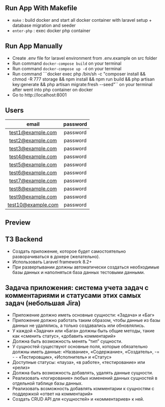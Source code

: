 ## Run App With Makefile

- `make` : build docker and start all docker container with laravel setup + database migration and seeder
- `enter-php` : exec docker php container


## Run App Manually

- Create .env file for laravel environment from .env.example on src folder
- Run command ```docker-compose build``` on your terminal
- Run command ```docker-compose up -d``` on your terminal
- Run command ```docker exec php /bin/sh -c "composer install && chmod -R 777 storage && npm install && npm run build && php artisan key:generate && php artisan migrate:fresh --seed"`` on your terminal after went into php container on docker
- Go to http://localhost:8001


## Users

| email | password | 
| :---: | :---: |
| test1@example.com | password | 
| test2@example.com | password | 
| test3@example.com | password | 
| test4@example.com | password | 
| test5@example.com | password | 
| test6@example.com | password | 
| test7@example.com | password | 
| test8@example.com | password | 
| test9@example.com | password | 
| test10@example.com | password | 


## Preview

[screenshot-1]: images/1.png
[screenshot-2]: images/2.png
[screenshot-3]: images/3.png
[screenshot-4]: images/4.png


## ТЗ Backend

- Создать приложение,  которое будет самостоятельно  разворачиваться в докере (желательно). 
- Использовать Laravel framework 8.2+ 
- При развертывании должны автоматически создаться необходимые базы данных и наполняться  база данных тестовыми данными.

## Задача приложения: система учета задач с комментариями и статусами этих самых задач (небольшая Jira)

- Приложение должно иметь основные сущности: «Задача» и «Баг» 
- Приложение должно работать таким образом, чтобы данные из базы данных не удалялись, а только создавались или обновлялись. 
- У каждой «Задачи» или «Бага» должны быть общие методы, такие как «сменить статус», «добавить комментарий»
- Должна быть возможность менять “тип” сущности. 
- У сущностей существуют основные поля, которые обязательно должны иметь данные: «Название», «Содержание», «Создатель», -= - - «Тестировщик», «Исполнитель» и «Статус» 
- Доступные статусы: «пауза», «в работе», «тестирование» или «релиз» 
- Должна быть возможность добавлять, удалять данные сущности. 
- Реализовать «логирование» любых изменений данных сущностей в отдельной таблице базы данных. 
- Реализовать возможность добавлять комментарии к сущностям с поддержкой «ответ на комментарий» 
- Создать CRUD API для «сущностей» и «комментариев» к ней.
